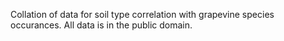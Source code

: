 Collation of data for soil type correlation with grapevine species occurances. All data is in the public domain. 
